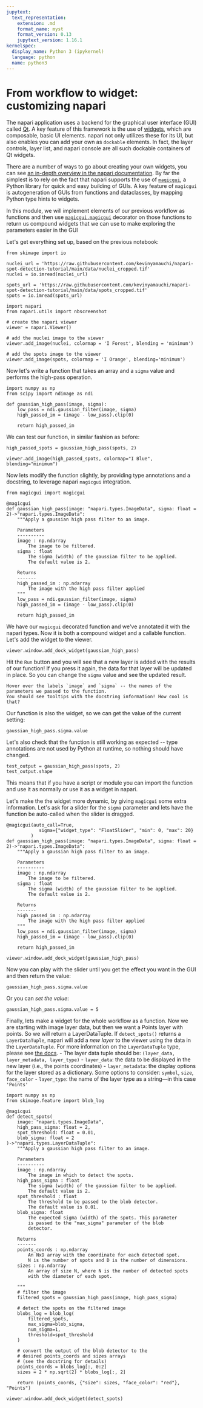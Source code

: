 ```yaml
---
jupytext:
  text_representation:
    extension: .md
    format_name: myst
    format_version: 0.13
    jupytext_version: 1.16.1
kernelspec:
  display_name: Python 3 (ipykernel)
  language: python
  name: python3
---
```


# From workflow to widget: customizing napari

The napari application uses a backend for the graphical user interface (GUI) called [Qt](https://doc.qt.io). A key feature of this framework is the use of [widgets](https://doc.qt.io/qt-6/qtwidgets-index.html), which are composable, basic UI elements. napari not only utilizes these for its UI, but also enables you can add your own as `dockable` elements. In fact, the layer controls, layer list, and napari console are all such dockable containers of Qt widgets.

There are a number of ways to go about creating your own widgets, you can see [an in-depth overview in the napari documentation](https://napari.org/dev/howtos/extending/magicgui.html). By far the simplest is to rely on the fact that napari supports the use of [`magicgui`](https://pyapp-kit.github.io/magicgui/), a Python library for quick and easy building of GUIs. A key feature of `magicgui` is autogeneration of GUIs from functions and dataclasses, by mapping Python type hints to widgets.

In this module, we will implement elements of our previous workflow as functions and then use [`magicgui.magicgui`](https://pyapp-kit.github.io/magicgui/api/magicgui/#magicguimagicgui) decorator on those functions to return us compound widgets that we can use to make exploring the parameters easier in the GUI

Let's get everything set up, based on the previous notebook:

```{code-cell} ipython3
from skimage import io

nuclei_url = 'https://raw.githubusercontent.com/kevinyamauchi/napari-spot-detection-tutorial/main/data/nuclei_cropped.tif'
nuclei = io.imread(nuclei_url)

spots_url = 'https://raw.githubusercontent.com/kevinyamauchi/napari-spot-detection-tutorial/main/data/spots_cropped.tif'
spots = io.imread(spots_url)
```

```{code-cell} ipython3
import napari
from napari.utils import nbscreenshot

# create the napari viewer
viewer = napari.Viewer()

# add the nuclei image to the viewer
viewer.add_image(nuclei, colormap = 'I Forest', blending = 'minimum')

# add the spots image to the viewer
viewer.add_image(spots, colormap = 'I Orange', blending='minimum')
```

Now let's write a function that takes an array and a `sigma` value and performs the 
high-pass operation.

```{code-cell} ipython3
import numpy as np
from scipy import ndimage as ndi

def gaussian_high_pass(image, sigma):
    low_pass = ndi.gaussian_filter(image, sigma)
    high_passed_im = (image - low_pass).clip(0)
    
    return high_passed_im
```

We can test our function, in similar fashion as before:

```{code-cell} ipython3
high_passed_spots = gaussian_high_pass(spots, 2)

viewer.add_image(high_passed_spots, colormap="I Blue", blending="minimum")
```

Now lets modify the function slightly, by providing type annotations and a docstring, to 
leverage napari `magicgui` integration.

```{code-cell} ipython3
from magicgui import magicgui

@magicgui
def gaussian_high_pass(image: "napari.types.ImageData", sigma: float = 2)->"napari.types.ImageData":
    """Apply a gaussian high pass filter to an image.

    Parameters
    ----------
    image : np.ndarray
        The image to be filtered.
    sigma : float
        The sigma (width) of the gaussian filter to be applied.
        The default value is 2.
    
    Returns
    -------
    high_passed_im : np.ndarray
        The image with the high pass filter applied
    """
    low_pass = ndi.gaussian_filter(image, sigma)
    high_passed_im = (image - low_pass).clip(0)
    
    return high_passed_im
```

We have our `magicgui` decorated function and we've annotated it with the napari types.
Now it is both a compound widget and a callable function. Let's add the widget to the
viewer.

```{code-cell} ipython3
viewer.window.add_dock_widget(gaussian_high_pass)
```

Hit the `Run` button and you will see that a new layer is added with the results of our
function! If you press it again, the data for that layer will be updated in place. So
you can change the `sigma` value and see the updated result.

```{tip}
Hover over the labels `image` and `sigma` -- the names of the parameters we passed to the function.
You should see tooltips with the docstring information! How cool is that?
```

Our function is also the widget, so we can get the value of the current setting:

```{code-cell} ipython3
gaussian_high_pass.sigma.value
```

Let's also check that the function is still working as expected -- type annotations are not
used by Python at runtime, so nothing should have changed.

```{code-cell} ipython3
test_output = gaussian_high_pass(spots, 2)
test_output.shape
```

This means that if you have a script or module you can import the function and use it as normally
or use it as a widget in napari.

Let's make the the widget more dynamic, by giving `magicgui` some extra information.
Let's ask for a slider for the `sigma` parameter and lets have the function be auto-called
when the slider is dragged.

```{code-cell} ipython3
@magicgui(auto_call=True,
            sigma={"widget_type": "FloatSlider", "min": 0, "max": 20}
         )
def gaussian_high_pass(image: "napari.types.ImageData", sigma: float = 2)->"napari.types.ImageData":
    """Apply a gaussian high pass filter to an image.

    Parameters
    ----------
    image : np.ndarray
        The image to be filtered.
    sigma : float
        The sigma (width) of the gaussian filter to be applied.
        The default value is 2.
    
    Returns
    -------
    high_passed_im : np.ndarray
        The image with the high pass filter applied
    """
    low_pass = ndi.gaussian_filter(image, sigma)
    high_passed_im = (image - low_pass).clip(0)
    
    return high_passed_im
```

```{code-cell} ipython3
viewer.window.add_dock_widget(gaussian_high_pass)
```

Now you can play with the slider until you get the effect you want in the GUI and then return the value:

```{code-cell} ipython3
gaussian_high_pass.sigma.value
```

Or you can *set the value*:

```{code-cell} ipython3
gaussian_high_pass.sigma.value = 5
```

Finally, lets make a widget for the whole workflow as a function. Now we are starting with
image layer data, but then we want a Points layer with points. So we will return a LayerDataTuple.
If `detect_spots()` returns a `LayerDataTuple`, napari will add a *new layer* to
   the viewer using the data in the `LayerDataTuple`. For more information on
   the `LayerDataTuple` type, please see
   [the docs](https://napari.org/plugins/guides.html#the-layerdata-tuple).
    - The layer data tuple should be: `(layer_data, layer_metadata, layer_type)`
    - `layer_data`: the data to be displayed in the new layer (i.e., the points
      coordinates)
    - `layer_metadata`: the display options for the layer stored as a
      dictionary. Some options to consider: `symbol`, `size`, `face_color`
    - `layer_type`: the name of the layer type as a string—in this case `'Points'`

```{code-cell} ipython3
import numpy as np
from skimage.feature import blob_log

@magicgui
def detect_spots(
    image: "napari.types.ImageData",
    high_pass_sigma: float = 2,
    spot_threshold: float = 0.01,
    blob_sigma: float = 2
)->"napari.types.LayerDataTuple":
    """Apply a gaussian high pass filter to an image.

    Parameters
    ----------
    image : np.ndarray
        The image in which to detect the spots.
    high_pass_sigma : float
        The sigma (width) of the gaussian filter to be applied.
        The default value is 2.
    spot_threshold : float
        The threshold to be passed to the blob detector.
        The default value is 0.01.
    blob_sigma: float
        The expected sigma (width) of the spots. This parameter
        is passed to the "max_sigma" parameter of the blob
        detector.
    
    Returns
    -------
    points_coords : np.ndarray
        An NxD array with the coordinate for each detected spot.
        N is the number of spots and D is the number of dimensions.
    sizes : np.ndarray
        An array of size N, where N is the number of detected spots
        with the diameter of each spot.
    
    """
    # filter the image
    filtered_spots = gaussian_high_pass(image, high_pass_sigma)

    # detect the spots on the filtered image
    blobs_log = blob_log(
        filtered_spots,
        max_sigma=blob_sigma,
        num_sigma=1,
        threshold=spot_threshold
    )
    
    # convert the output of the blob detector to the 
    # desired points_coords and sizes arrays
    # (see the docstring for details)
    points_coords = blobs_log[:, 0:2]
    sizes = 2 * np.sqrt(2) * blobs_log[:, 2]

    return (points_coords, {"size": sizes, "face_color": "red"}, "Points")
```

```{code-cell} ipython3
viewer.window.add_dock_widget(detect_spots)
```
